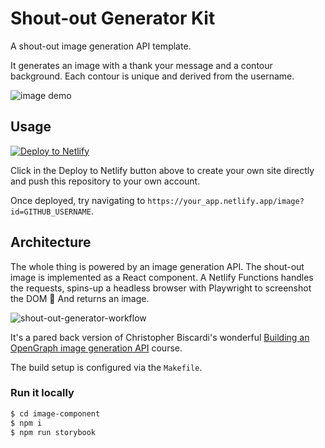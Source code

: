 # Shout-out Generator Kit

A shout-out image generation API template.

It generates an image with a thank your message and a contour background. Each contour is unique and derived from the username.

![image demo](https://user-images.githubusercontent.com/42671/107864759-8b9f7900-6e2d-11eb-8325-b54c4111d1f7.png)

## Usage

[![Deploy to Netlify](https://www.netlify.com/img/deploy/button.svg)](https://app.netlify.com/start/deploy?repository=https://github.com/storybookjs/shout-out-kit)

Click in the Deploy to Netlify button above to create your own site directly and push this repository to your own account.

Once deployed, try navigating to `https://your_app.netlify.app/image?id=GITHUB_USERNAME`.

## Architecture

The whole thing is powered by an image generation API. The shout-out image is implemented as a React component. A Netlify Functions handles the requests, spins-up a headless browser with Playwright to screenshot the DOM 📸 And returns an image.

![shout-out-generator-workflow](https://user-images.githubusercontent.com/42671/108220726-0950d680-7105-11eb-889c-555837b996e2.jpg)

It's a pared back version of Christopher Biscardi's wonderful [Building an OpenGraph image generation API](https://egghead.io/playlists/building-an-opengraph-image-generation-api-with-cloudinary-netlify-functions-and-react-914e) course.

The build setup is configured via the `Makefile`.

### Run it locally

```bash
$ cd image-component
$ npm i
$ npm run storybook
```
